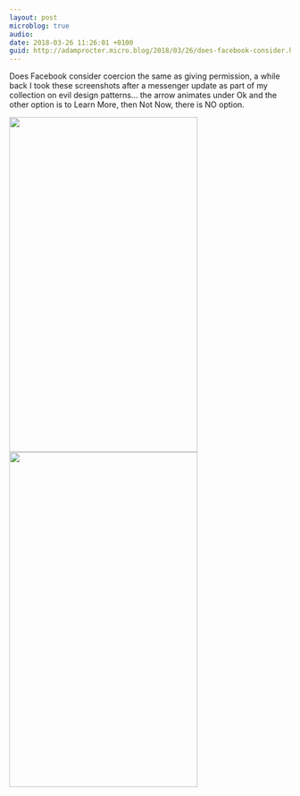 ```yaml
---
layout: post
microblog: true
audio: 
date: 2018-03-26 11:26:01 +0100
guid: http://adamprocter.micro.blog/2018/03/26/does-facebook-consider.html
---
```

Does Facebook consider coercion the same as giving permission, a while back I took these screenshots after a messenger update as part of my collection on evil design patterns… the arrow animates under Ok and the other option is to Learn More, then Not Now, there is NO option.

<img src="http://discursive.adamprocter.co.uk/uploads/2018/deb2a66b24.jpg" width="337" height="600" /><img src="http://discursive.adamprocter.co.uk/uploads/2018/8d546c872c.jpg" width="337" height="600" />
